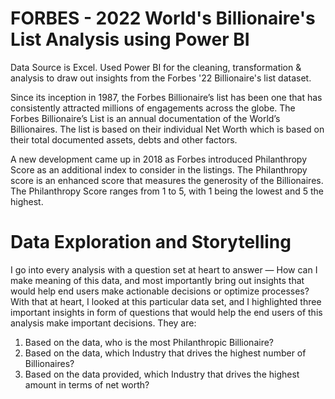 # FORBES - 2022 World's Billionaire's List Analysis using Power BI
Data Source is Excel. Used Power BI for the cleaning, transformation & analysis to draw out insights from the Forbes '22 Billionaire's list dataset. 

Since its inception in 1987, the Forbes Billionaire’s list has been one that has consistently attracted millions of engagements across the globe. The Forbes Billionaire’s List is an annual documentation of the World’s Billionaires. The list is based on their individual Net Worth which is based on their total documented assets, debts and other factors. 

A new development came up in 2018 as Forbes introduced Philanthropy Score as an additional index to consider in the listings. The Philanthropy score is an enhanced score that measures the generosity of the Billionaires. The Philanthropy Score ranges from 1 to 5, with 1 being the lowest and 5 the highest.

# Data Exploration and Storytelling
I  go into every analysis with a question set at heart to answer — How can I make meaning of this data, and most importantly bring out insights that would help end users make actionable decisions or optimize processes? With that at heart, I looked at this particular data set, and I highlighted three important insights in form of questions that would help the end users of this analysis make important decisions. They are:
1. Based on the data, who is the most Philanthropic Billionaire?
2. Based on the data, which Industry that drives the highest number of Billionaires?
3. Based on the data provided, which Industry that drives the highest amount in terms of net worth?
